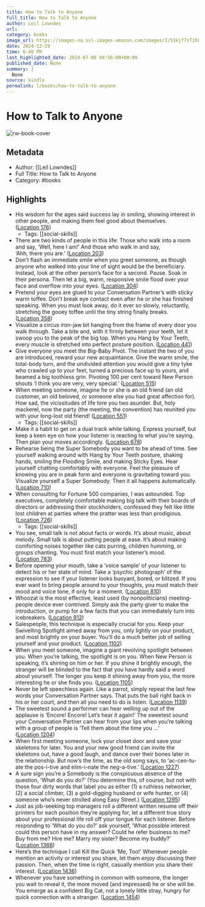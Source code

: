 ```yaml
---
title: How to Talk to Anyone
full_title: How to Talk to Anyone
author: Leil Lowndes
url: 
category: books
image_url: https://images-na.ssl-images-amazon.com/images/I/51kjf7sT1hL._SL200_.jpg
date: 2024-12-29
time: 6:40 PM
last_highlighted_date: 2024-07-08 04:56:00+00:00
published_date: None
summary: |
  None
source: kindle
permalink: l/books/how-to-talk-to-anyone
---
```

# How to Talk to Anyone

![rw-book-cover](https://images-na.ssl-images-amazon.com/images/I/51kjf7sT1hL._SL200_.jpg)

## Metadata
- Author: [[Leil Lowndes]]
- Full Title: How to Talk to Anyone
- Category: #books

## Highlights
- His wisdom for the ages said success lay in smiling, showing interest in other people, and making them feel good about themselves. ([Location 176](https://readwise.io/to_kindle?action=open&asin=B00BAJ2MYM&location=176))
    - Tags: [[social-skills]] 
- There are two kinds of people in this life: Those who walk into a room and say, ‘Well, here I am!’ And those who walk in and say, ‘Ahh, there you are.’ ([Location 203](https://readwise.io/to_kindle?action=open&asin=B00BAJ2MYM&location=203))
- Don’t flash an immediate smile when you greet someone, as though anyone who walked into your line of sight would be the beneficiary. Instead, look at the other person’s face for a second. Pause. Soak in their persona. Then let a big, warm, responsive smile flood over your face and overflow into your eyes. ([Location 304](https://readwise.io/to_kindle?action=open&asin=B00BAJ2MYM&location=304))
- Pretend your eyes are glued to your Conversation Partner’s with sticky warm toffee. Don’t break eye contact even after he or she has finished speaking. When you must look away, do it ever so slowly, reluctantly, stretching the gooey toffee until the tiny string finally breaks. ([Location 358](https://readwise.io/to_kindle?action=open&asin=B00BAJ2MYM&location=358))
- Visualize a circus iron-jaw bit hanging from the frame of every door you walk through. Take a bite and, with it firmly between your teeth, let it swoop you to the peak of the big top. When you Hang by Your Teeth, every muscle is stretched into perfect posture position. ([Location 441](https://readwise.io/to_kindle?action=open&asin=B00BAJ2MYM&location=441))
- Give everyone you meet the Big-Baby Pivot. The instant the two of you are introduced, reward your new acquaintance. Give the warm smile, the total-body turn, and the undivided attention you would give a tiny tyke who crawled up to your feet, turned a precious face up to yours, and beamed a big toothless grin. Pivoting 100 per cent toward New Person shouts ‘I think you are very, very special.’ ([Location 515](https://readwise.io/to_kindle?action=open&asin=B00BAJ2MYM&location=515))
- When meeting someone, imagine he or she is an old friend (an old customer, an old beloved, or someone else you had great affection for). How sad, the vicissitudes of life tore you two asunder. But, holy mackerel, now the party (the meeting, the convention) has reunited you with your long-lost old friend! ([Location 551](https://readwise.io/to_kindle?action=open&asin=B00BAJ2MYM&location=551))
    - Tags: [[social-skills]] 
- Make it a habit to get on a dual track while talking. Express yourself, but keep a keen eye on how your listener is reacting to what you’re saying. Then plan your moves accordingly. ([Location 678](https://readwise.io/to_kindle?action=open&asin=B00BAJ2MYM&location=678))
- Rehearse being the Super Somebody you want to be ahead of time. See yourself walking around with Hang by Your Teeth posture, shaking hands, smiling the Flooding Smile, and making Sticky Eyes. Hear yourself chatting comfortably with everyone. Feel the pleasure of knowing you are in peak form and everyone is gravitating toward you. Visualize yourself a Super Somebody. Then it all happens automatically. ([Location 710](https://readwise.io/to_kindle?action=open&asin=B00BAJ2MYM&location=710))
- When consulting for Fortune 500 companies, I was astounded. Top executives, completely comfortable making big talk with their boards of directors or addressing their stockholders, confessed they felt like little lost children at parties where the pratter was less than prodigious. ([Location 726](https://readwise.io/to_kindle?action=open&asin=B00BAJ2MYM&location=726))
    - Tags: [[social-skills]] 
- You see, small talk is not about facts or words. It’s about music, about melody. Small talk is about putting people at ease. It’s about making comforting noises together like cats purring, children humming, or groups chanting. You must first match your listener’s mood. ([Location 783](https://readwise.io/to_kindle?action=open&asin=B00BAJ2MYM&location=783))
- Before opening your mouth, take a ‘voice sample’ of your listener to detect his or her state of mind. Take a ‘psychic photograph’ of the expression to see if your listener looks buoyant, bored, or blitzed. If you ever want to bring people around to your thoughts, you must match their mood and voice tone, if only for a moment. ([Location 810](https://readwise.io/to_kindle?action=open&asin=B00BAJ2MYM&location=810))
- Whoozat is the most effective, least used (by nonpoliticians) meeting-people device ever contrived. Simply ask the party giver to make the introduction, or pump for a few facts that you can immediately turn into icebreakers. ([Location 912](https://readwise.io/to_kindle?action=open&asin=B00BAJ2MYM&location=912))
- Salespeople, this technique is especially crucial for you. Keep your Swivelling Spotlight aimed away from you, only lightly on your product, and most brightly on your buyer. You’ll do a much better job of selling yourself and your product. ([Location 1102](https://readwise.io/to_kindle?action=open&asin=B00BAJ2MYM&location=1102))
- When you meet someone, imagine a giant revolving spotlight between you. When you’re talking, the spotlight is on you. When New Person is speaking, it’s shining on him or her. If you shine it brightly enough, the stranger will be blinded to the fact that you have hardly said a word about yourself. The longer you keep it shining away from you, the more interesting he or she finds you. ([Location 1105](https://readwise.io/to_kindle?action=open&asin=B00BAJ2MYM&location=1105))
- Never be left speechless again. Like a parrot, simply repeat the last few words your Conversation Partner says. That puts the ball right back in his or her court, and then all you need to do is listen. ([Location 1139](https://readwise.io/to_kindle?action=open&asin=B00BAJ2MYM&location=1139))
- The sweetest sound a performer can hear welling up out of the applause is ‘Encore! Encore! Let’s hear it again!’ The sweetest sound your Conversation Partner can hear from your lips when you’re talking with a group of people is ‘Tell them about the time you …’ ([Location 1204](https://readwise.io/to_kindle?action=open&asin=B00BAJ2MYM&location=1204))
- When first meeting someone, lock your closet door and save your skeletons for later. You and your new good friend can invite the skeletons out, have a good laugh, and dance over their bones later in the relationship. But now’s the time, as the old song says, to ‘ac-cen-tu-ate the pos-i-tive and elim-i-nate the neg-a-tive.’ ([Location 1227](https://readwise.io/to_kindle?action=open&asin=B00BAJ2MYM&location=1227))
- A sure sign you’re a Somebody is the conspicuous absence of the question, ‘What do you do?’ (You determine this, of course, but not with those four dirty words that label you as either (1) a ruthless networker, (2) a social climber, (3) a gold-digging husband or wife hunter, or (4) someone who’s never strolled along Easy Street.) ([Location 1295](https://readwise.io/to_kindle?action=open&asin=B00BAJ2MYM&location=1295))
- Just as job-seeking top managers roll a different written resume off their printers for each position they’re applying for, let a different true story about your professional life roll off your tongue for each listener. Before responding to ‘What do you do?’ ask yourself, ‘What possible interest could this person have in my answer? Could he refer business to me? Buy from me? Hire me? Marry my sister? Become my buddy?’ ([Location 1368](https://readwise.io/to_kindle?action=open&asin=B00BAJ2MYM&location=1368))
- Here’s the technique I call Kill the Quick ‘Me, Too!’ Whenever people mention an activity or interest you share, let them enjoy discussing their passion. Then, when the time is right, casually mention you share their interest. ([Location 1436](https://readwise.io/to_kindle?action=open&asin=B00BAJ2MYM&location=1436))
- Whenever you have something in common with someone, the longer you wait to reveal it, the more moved (and impressed) he or she will be. You emerge as a confident Big Cat, not a lonely little stray, hungry for quick connection with a stranger. ([Location 1454](https://readwise.io/to_kindle?action=open&asin=B00BAJ2MYM&location=1454))


